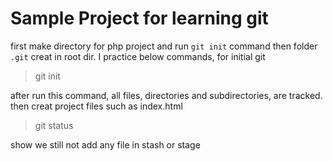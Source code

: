 # Sample Project for learning git
first make directory for php project and run `git init` command
then folder `.git` creat in root dir.
I practice below commands,
for initial git
> git init

after run this command, all files, directories and subdirectories, are tracked.
then creat project files such as index.html
> git status

show we still not add any file in stash or stage
